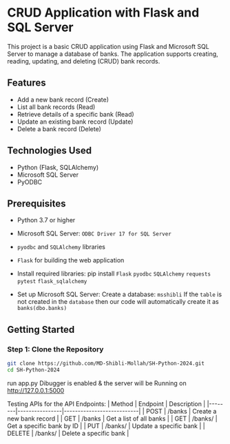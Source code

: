# CRUD Application with Flask and SQL Server

This project is a basic CRUD application using Flask and Microsoft SQL Server to manage a database of banks. The application supports creating, reading, updating, and deleting (CRUD) bank records. 

## Features
- Add a new bank record (Create)
- List all bank records (Read)
- Retrieve details of a specific bank (Read)
- Update an existing bank record (Update)
- Delete a bank record (Delete)

## Technologies Used
- Python (Flask, SQLAlchemy)
- Microsoft SQL Server
- PyODBC

## Prerequisites
- Python 3.7 or higher
- Microsoft SQL Server: `ODBC Driver 17 for SQL Server`
- `pyodbc` and `SQLAlchemy` libraries
- `Flask` for building the web application
- Install required libraries:
    pip install `Flask` `pyodbc` `SQLAlchemy` `requests` `pytest` `flask_sqlalchemy`

- Set up Microsoft SQL Server: Create a database: `msshibli`
    If the `table` is not created in the `database` then our code will automatically create it as `banks(dbo.banks)`

## Getting Started

### Step 1: Clone the Repository
```bash
git clone https://github.com/MD-Shibli-Mollah/SH-Python-2024.git
cd SH-Python-2024
```
run app.py
Dibugger is enabled & the server will be Running on http://127.0.0.1:5000

Testing APIs for the API Endpoints:
| Method | Endpoint       | Description               |
|--------|----------------|---------------------------|
| POST   | /banks         | Create a new bank record  |
| GET    | /banks         | Get a list of all banks   |
| GET    | /banks/<id>    | Get a specific bank by ID |
| PUT    | /banks/<id>    | Update a specific bank    |
| DELETE | /banks/<id>    | Delete a specific bank    |